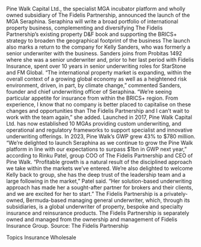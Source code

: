 Pine Walk Capital Ltd., the specialist MGA incubator platform and wholly owned subsidiary of The Fidelis Partnership, announced the launch of the MGA Seraphina.
Seraphina will write a broad portfolio of international property business, complementing and diversifying The Fidelis Partnership’s existing property D&F book and supporting the BRICS+ strategy to broaden the geographical footprint of the business
The launch also marks a return to the company for Kelly Sanders, who was formerly a senior underwriter with the business. Sanders joins from Probitas 1492 where she was a senior underwriter and, prior to her last period with Fidelis Insurance, spent over 10 years in senior underwriting roles for StarStone and FM Global.
“The international property market is expanding, within the overall context of a growing global economy as well as a heightened risk environment, driven, in part, by climate change,” commented Sanders, founder and chief underwriting officer of Seraphina.
“We’re seeing particular appetite for insurance from within the BRICS+ region. From experience, I know that no company is better placed to capitalise on these changes and opportunities than The Fidelis Partnership and I can’t wait to work with the team again,” she added.
Launched in 2017, Pine Walk Capital Ltd. has now established 10 MGAs providing custom underwriting, and operational and regulatory frameworks to support specialist and innovative underwriting offerings. In 2023, Pine Walk’s GWP grew 43% to $780 million.
“We’re delighted to launch Seraphina as we continue to grow the Pine Walk platform in line with our expectations to surpass $1bn in GWP next year,” according to Rinku Patel, group COO of The Fidelis Partnership and CEO of Pine Walk.
“Profitable growth is a natural result of the disciplined approach we take within the markets we’ve entered. We’re also delighted to welcome Kelly back to group, she has the deep trust of the leadership team and a large following in the market,” Patel said. “Her solution-based underwriting approach has made her a sought-after partner for brokers and their clients, and we are excited for her to start.”
The Fidelis Partnership is a privately-owned, Bermuda-based managing general underwriter, which, through its subsidiaries, is a global underwriter of property, bespoke and specialty insurance and reinsurance products. The Fidelis Partnership is separately owned and managed from the ownership and management of Fidelis Insurance Group.
Source: The Fidelis Partnership

Topics
Insurance Wholesale
